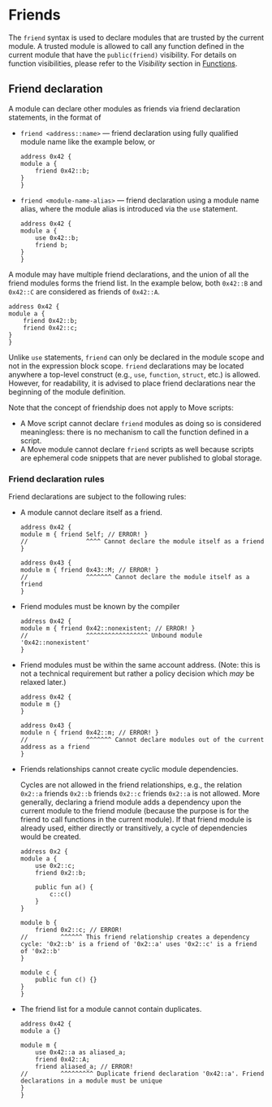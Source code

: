 # Friends

The `friend` syntax is used to declare modules that are trusted by the current module.
A trusted module is allowed to call any function defined in the current module that have the `public(friend)` visibility.
For details on function visibilities, please refer to the *Visibility* section in [Functions](./functions.md).

## Friend declaration

A module can declare other modules as friends via friend declaration statements, in the format of

- `friend <address::name>` — friend declaration using fully qualified module name like the example below, or

  ```move
  address 0x42 {
  module a {
      friend 0x42::b;
  }
  }
  ```

- `friend <module-name-alias>` — friend declaration using a module name alias, where the module alias is introduced via the `use` statement.

  ```move
  address 0x42 {
  module a {
      use 0x42::b;
      friend b;
  }
  }
  ```

A module may have multiple friend declarations, and the union of all the friend modules forms the friend list.
In the example below, both `0x42::B` and `0x42::C` are considered as friends of `0x42::A`.

```move
address 0x42 {
module a {
    friend 0x42::b;
    friend 0x42::c;
}
}
```

Unlike `use` statements, `friend` can only be declared in the module scope and not in the expression block scope.
`friend` declarations may be located anywhere a top-level construct (e.g., `use`, `function`, `struct`, etc.) is allowed.
However, for readability, it is advised to place friend declarations near the beginning of the module definition.

Note that the concept of friendship does not apply to Move scripts:
- A Move script cannot declare `friend` modules as doing so is considered meaningless: there is no mechanism to call the function defined in a script.
- A Move module cannot declare `friend` scripts as well because scripts are ephemeral code snippets that are never published to global storage.

### Friend declaration rules
Friend declarations are subject to the following rules:

- A module cannot declare itself as a friend.

  ```move
  address 0x42 {
  module m { friend Self; // ERROR! }
  //                ^^^^ Cannot declare the module itself as a friend
  }

  address 0x43 {
  module m { friend 0x43::M; // ERROR! }
  //                ^^^^^^^ Cannot declare the module itself as a friend
  }
  ```

- Friend modules must be known by the compiler

  ```move
  address 0x42 {
  module m { friend 0x42::nonexistent; // ERROR! }
  //                ^^^^^^^^^^^^^^^^^ Unbound module '0x42::nonexistent'
  }
  ```

- Friend modules must be within the same account address. (Note: this is not a technical requirement but rather a policy decision which *may* be relaxed later.)

  ```move
  address 0x42 {
  module m {}
  }

  address 0x43 {
  module n { friend 0x42::m; // ERROR! }
  //                ^^^^^^^ Cannot declare modules out of the current address as a friend
  }
  ```

- Friends relationships cannot create cyclic module dependencies.

  Cycles are not allowed in the friend relationships, e.g., the relation `0x2::a` friends `0x2::b` friends `0x2::c` friends `0x2::a` is not allowed.
More generally, declaring a friend module adds a dependency upon the current module to the friend module (because the purpose is for the friend to call functions in the current module).
If that friend module is already used, either directly or transitively, a cycle of dependencies would be created.
  ```move
  address 0x2 {
  module a {
      use 0x2::c;
      friend 0x2::b;

      public fun a() {
          c::c()
      }
  }

  module b {
      friend 0x2::c; // ERROR!
  //         ^^^^^^ This friend relationship creates a dependency cycle: '0x2::b' is a friend of '0x2::a' uses '0x2::c' is a friend of '0x2::b'
  }

  module c {
      public fun c() {}
  }
  }
  ```

- The friend list for a module cannot contain duplicates.

  ```move
  address 0x42 {
  module a {}

  module m {
      use 0x42::a as aliased_a;
      friend 0x42::A;
      friend aliased_a; // ERROR!
  //         ^^^^^^^^^ Duplicate friend declaration '0x42::a'. Friend declarations in a module must be unique
  }
  }
  ```
